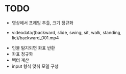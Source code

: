 # TODO

* 영상에서 프레임 추출, 크기 정규화
 - videodata/(backward, slide, swing, sit, walk, standing, lie)/backward_001.mp4
* 인물 탐지되면 좌표 반환
* 좌표 정규화
* 벡터 계산
* input 형식 맞춰 모델 구성
